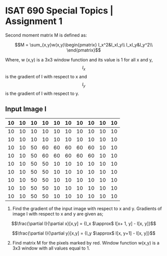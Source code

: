 # ISAT 690 Special Topics | Assignment 1

Second moment matrix M is defined as: 

$$M = \sum_{x,y}w(x,y)\begin{pmatrix}
I_x^2&I_xI_y\\
I_xI_y&I_y^2\\
\end{pmatrix}$$

Where, w (x,y) is a 3x3 window function and its value is 1 for all x and y, $$I_x$$ is the gradient of I with
respect to x and $$I_y$$ is the gradient of I with respect to y.

## Input Image I

| 10  | 10  | 10  | 10  | 10  | 10  | 10  | 10  | 10  | 10  |
|-----|-----|-----|-----|-----|-----|-----|-----|-----|-----|
| 10  | 10  | 10  | 10  | 10  | 10  | 10  | 10  | 10  | 10  |
| 10  | 10  | 10  | 10  | 10  | 10  | 10  | 10  | 10  | 10  |
| 10  | 10  | 50  | 60  | 60  | 60  | 60  | 60  | 10  | 10  |
| 10  | 10  | 50  | 60  | 60  | 60  | 60  | 60  | 10  | 10  |
| 10  | 10  | 50  | 50  | 10  | 10  | 10  | 10  | 10  | 10  |
| 10  | 10  | 50  | 50  | 10  | 10  | 10  | 10  | 10  | 10  |
| 10  | 10  | 50  | 50  | 10  | 10  | 10  | 10  | 10  | 10  |
| 10  | 10  | 50  | 50  | 10  | 10  | 10  | 10  | 10  | 10  |
| 10  | 10  | 50  | 50  | 10  | 10  | 10  | 10  | 10  | 10  |

1) Find the gradient of the input image with respect to x and y. Gradients of image I with respect to x
and y are given as;

$$\frac{\partial I}{\partial x}[x,y] = {I_x $\approx$ I[x+ 1, y] - I[x, y]}$$

$$\frac{\partial I}{\partial y}[x,y] = {I_y $\approx$ I[x, y+1] - I[x, y]}$$

2) Find matrix M for the pixels marked by red. Window function w(x,y) is a 3x3 window with all values
equal to 1.
